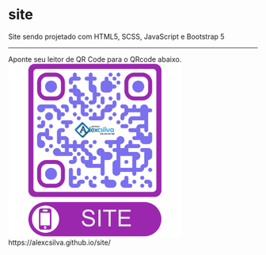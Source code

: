 # site
 Site sendo projetado com HTML5, SCSS, JavaScript e Bootstrap 5
 <hr>
 Aponte seu leitor de QR Code para o QRcode abaixo.
 <br>
 <img src="img/SITE.png" width="350"  style="align: center;" alt="SITE -AlexCSilva | Instituto" title="SITE -AlexCSilva | Instituto">
 <br>
https://alexcsilva.github.io/site/

